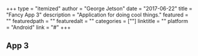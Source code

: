 +++
type = "itemized"
author = "George Jetson"
date = "2017-06-22"
title = "Fancy App 3"
description = "Application for doing cool things."
featured = ""
featuredpath = ""
featuredalt = ""
categories = [""]
linktitle = ""
platform = "Android"
link = "#"
+++

## App 3
